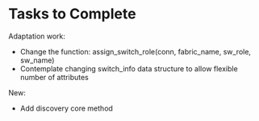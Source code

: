# Tasks to Complete

Adaptation work:
- Change the function: assign_switch_role(conn, fabric_name, sw_role, sw_name)
- Contemplate changing switch_info data structure to allow flexible number of attributes

New:
- Add discovery core method
